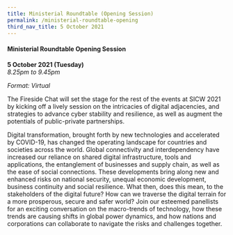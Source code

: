 ```yaml
---
title: Ministerial Roundtable (Opening Session)
permalink: /ministerial-roundtable-opening
third_nav_title: 5 October 2021
---
```

#### **Ministerial Roundtable Opening Session**

**5 October 2021 (Tuesday)**  
*8.25pm to 9.45pm*

*Format: Virtual*

The Fireside Chat will set the stage for the rest of the events at SICW 2021 by kicking off a lively session on the intricacies of digital adjacencies, and strategies to advance cyber stability and resilience, as well as augment the potentials of public-private partnerships.

Digital transformation, brought forth by new technologies and accelerated by COVID-19, has changed the operating landscape for countries and societies across the world. Global connectivity and interdependency have increased our reliance on shared digital infrastructure, tools and applications, the entanglement of businesses and supply chain, as well as the ease of social connections. These developments bring along new and enhanced risks on national security, unequal economic development, business continuity and social resilience. What then, does this mean, to the stakeholders of the digital future? How can we traverse the digital terrain for a more prosperous, secure and safer world? Join our esteemed panellists for an exciting conversation on the macro-trends of technology, how these trends are causing shifts in global power dynamics, and how nations and corporations can collaborate to navigate the risks and challenges together.